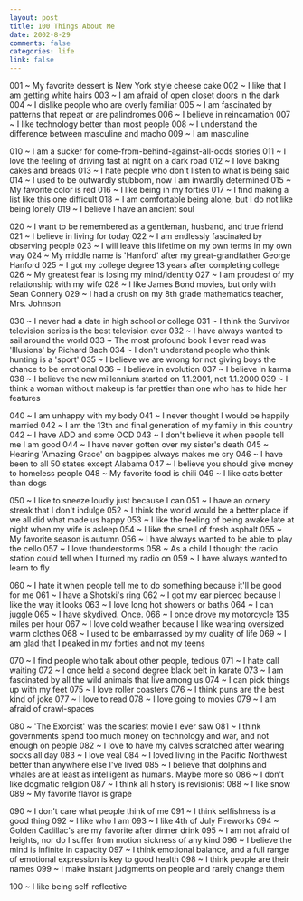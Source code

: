 ```yaml
--- 
layout: post
title: 100 Things About Me
date: 2002-8-29
comments: false
categories: life
link: false
---
```

001 ~ My favorite dessert is New York style cheese cake
002 ~ I like that I am getting white hairs
003 ~ I am afraid of open closet doors in the dark
004 ~ I dislike people who are overly familiar
005 ~ I am fascinated by patterns that repeat or are palindromes
006 ~ I believe in reincarnation
007 ~ I like technology better than most people
008 ~ I understand the difference between masculine and macho
009 ~ I am masculine

010 ~ I am a sucker for come-from-behind-against-all-odds stories
011 ~ I love the feeling of driving fast at night on a dark road
012 ~ I love baking cakes and breads
013 ~ I hate people who don't listen to what is being said
014 ~ I used to be outwardly stubborn, now I am inwardly determined
015 ~ My favorite color is red
016 ~ I like being in my forties
017 ~ I find making a list like this one difficult
018 ~ I am comfortable being alone, but I do not like being lonely
019 ~ I believe I have an ancient soul

020 ~ I want to be remembered as a gentleman, husband, and true friend
021 ~ I believe in living for today
022 ~ I am endlessly fascinated by observing people
023 ~ I will leave this lifetime on my own terms in my own way
024 ~ My middle name is 'Hanford' after my great-grandfather George Hanford
025 ~ I got my college degree 13 years after completing college
026 ~ My greatest fear is losing my mind/identity
027 ~ I am proudest of my relationship with my wife
028 ~ I like James Bond movies, but only with Sean Connery
029 ~ I had a crush on my 8th grade mathematics teacher, Mrs. Johnson

030 ~ I never had a date in high school or college
031 ~ I think the Survivor television series is the best television ever
032 ~ I have always wanted to sail around the world
033 ~ The most profound book I ever read was 'Illusions' by Richard Bach
034 ~ I don't understand people who think hunting is a 'sport'
035 ~ I believe we are wrong for not giving boys the chance to be emotional
036 ~ I believe in evolution
037 ~ I believe in karma
038 ~ I believe the new millennium started on 1.1.2001, not 1.1.2000
039 ~ I think a woman without makeup is far prettier than one who has to hide her features

040 ~ I am unhappy with my body
041 ~ I never thought I would be happily married
042 ~ I am the 13th and final generation of my family in this country
042 ~ I have ADD and some OCD
043 ~ I don't believe it when people tell me I am good
044 ~ I have never gotten over my sister's death
045 ~ Hearing 'Amazing Grace' on bagpipes always makes me cry
046 ~ I have been to all 50 states except Alabama
047 ~ I believe you should give money to homeless people
048 ~ My favorite food is chili
049 ~ I like cats better than dogs

050 ~ I like to sneeze loudly just because I can
051 ~ I have an ornery streak that I don't indulge
052 ~ I think the world would be a better place if we all did what made us happy
053 ~ I like the feeling of being awake late at night when my wife is asleep
054 ~ I like the smell of fresh asphalt
055 ~ My favorite season is autumn
056 ~ I have always wanted to be able to play the cello
057 ~ I love thunderstorms
058 ~ As a child I thought the radio station could tell when I turned my radio on
059 ~ I have always wanted to learn to fly

060 ~ I hate it when people tell me to do something because it'll be good for me
061 ~ I have a Shotski's ring
062 ~ I got my ear pierced because I like the way it looks
063 ~ I love long hot showers or baths
064 ~ I can juggle
065 ~ I have skydived. Once.
066 ~ I once drove my motorcycle 135 miles per hour
067 ~ I love cold weather because I like wearing oversized warm clothes
068 ~ I used to be embarrassed by my quality of life
069 ~ I am glad that I peaked in my forties and not my teens

070 ~ I find people who talk about other people, tedious
071 ~ I hate call waiting
072 ~ I once held a second degree black belt in karate
073 ~ I am fascinated by all the wild animals that live among us
074 ~ I can pick things up with my feet
075 ~ I love roller coasters
076 ~ I think puns are the best kind of joke
077 ~ I love to read
078 ~ I love going to movies
079 ~ I am afraid of crawl-spaces

080 ~ 'The Exorcist' was the scariest movie I ever saw
081 ~ I think governments spend too much money on technology and war, and not enough on people
082 ~ I love to have my calves scratched after wearing socks all day
083 ~ I love veal
084 ~ I loved living in the Pacific Northwest better than anywhere else I've lived
085 ~ I believe that dolphins and whales are at least as intelligent as humans. Maybe more so
086 ~ I don't like dogmatic religion
087 ~ I think all history is revisionist
088 ~ I like snow
089 ~ My favorite flavor is grape

090 ~ I don't care what people think of me
091 ~ I think selfishness is a good thing
092 ~ I like who I am
093 ~ I like 4th of July Fireworks
094 ~ Golden Cadillac's are my favorite after dinner drink
095 ~ I am not afraid of heights, nor do I suffer from motion sickness of any kind
096 ~ I believe the mind is infinite in capacity
097 ~ I think emotional balance, and a full range of emotional expression is key to good health
098 ~ I think people are their names
099 ~ I make instant judgments on people and rarely change them

100 ~ I like being self-reflective



